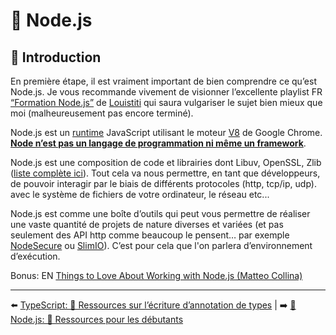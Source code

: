 # 🐢 Node.js

## 🌝 Introduction

En première étape, il est vraiment important de bien comprendre ce qu’est Node.js. Je vous recommande vivement de visionner l’excellente playlist FR [“Formation Node.js”](https://www.youtube.com/watch?v=HZVATyDtsyc&list=PL4NbGBfr4aJk5ATFWA-8UkvL8LbHqpS-v) de [Louistiti](https://twitter.com/louistiti_fr) qui saura vulgariser le sujet bien mieux que moi (malheureusement pas encore terminé).

Node.js est un [runtime](https://fr.wikipedia.org/wiki/Environnement_d%27ex%C3%A9cution#:~:text=Un%20environnement%20d'ex%C3%A9cution%20ou,un%20langage%20de%20programmation%20donn%C3%A9.) JavaScript utilisant le moteur [V8](https://v8.dev/) de Google Chrome. **<u>Node n’est pas un langage de programmation ni même un framework</u>**.

Node.js est une composition de code et librairies dont Libuv, OpenSSL, Zlib ([liste complète ici](https://nodejs.org/en/docs/meta/topics/dependencies/)). Tout cela va nous permettre, en tant que développeurs, de pouvoir interagir par le biais de différents protocoles (http, tcp/ip, udp). avec le système de fichiers de votre ordinateur, le réseau etc...

Node.js est comme une boîte d’outils qui peut vous permettre de réaliser une vaste quantité de projets de nature diverses et variées (et pas seulement des API http comme beaucoup le pensent… par exemple [NodeSecure](https://github.com/ES-Community/nsecure) ou [SlimIO](https://github.com/SlimIO)). C’est pour cela que l'on parlera d’environnement d’exécution.

Bonus: EN [Things to Love About Working with Node.js (Matteo Collina)](https://www.youtube.com/watch?v=xdLfCCq2R4I)

---

⬅️ [TypeScript: 🐲 Ressources sur l’écriture d’annotation de types](../typescript/ressources.md) |
➡️ [🐢 Node.js: 🐥 Ressources pour les débutants](./ressources-debutant.md)
